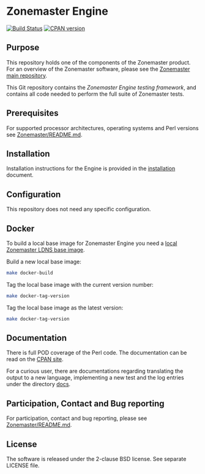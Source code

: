 # Zonemaster Engine
[![Build Status](https://travis-ci.org/zonemaster/zonemaster-engine.svg?branch=master)](https://travis-ci.org/zonemaster/zonemaster-engine)
[![CPAN version](https://badge.fury.io/pl/Zonemaster-Engine.svg)](https://badge.fury.io/pl/Zonemaster-Engine)

## Purpose

This repository holds one of the components of the Zonemaster product. For an
overview of the Zonemaster software, please see the
[Zonemaster main repository](https://github.com/zonemaster/zonemaster).

This Git repository contains the *Zonemaster Engine testing framework*,
and contains all code needed to perform the full suite of Zonemaster
tests.

## Prerequisites

For supported processor architectures, operating systems and Perl versions see 
[Zonemaster/README.md](https://github.com/zonemaster/zonemaster/blob/master/README.md).

## Installation

Installation instructions for the Engine is provided in the
[installation](docs/Installation.md) document.

## Configuration 

This repository does not need any specific configuration.

## Docker

To build a local base image for Zonemaster Engine you need a [local Zonemaster
LDNS base image].

Build a new local base image:

```sh
make docker-build
```

Tag the local base image with the current version number:

```sh
make docker-tag-version
```

Tag the local base image as the latest version:

```sh
make docker-tag-version
```

## Documentation

There is full POD coverage of the Perl code. The documentation can be
read on the [CPAN site](https://metacpan.org/pod/Zonemaster::Engine).

For a curious user, there are documentations regarding translating the output to
a new language, implementing a new test and the log entries under the directory
[docs](docs/). 

## Participation, Contact and Bug reporting

For participation, contact and bug reporting, please see
[Zonemaster/README.md](https://github.com/zonemaster/zonemaster/blob/master/README.md).


## License

The software is released under the 2-clause BSD license. See separate LICENSE file.



[Local Zonemaster LDNS base image]: https://github.com/zonemaster/zonemaster-ldns/blob/master/README.md#docker
